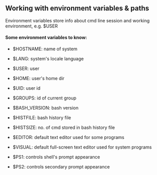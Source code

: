 ## Working with environment variables & paths
Environment variables store info about cmd line session and working environment, e.g. $USER

#### Some environment variables to know:
- $HOSTNAME: name of system
- $LANG: system's locale language

- $USER: user
- $HOME: user's home dir
- $UID: user id


- $GROUPS: id of current group


- $BASH_VERSION: bash version
- $HISTFILE: bash history file
- $HISTSIZE: no. of cmd stored in bash history file


- $EDITOR: default text editor used for some programs
- $VISUAL: default full-screen text editor used for system programs


- $PS1: controls shell's prompt appearance
- $PS2: controls secondary prompt appearance
